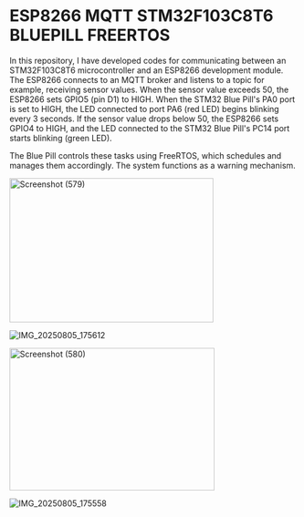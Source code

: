 # ESP8266  MQTT STM32F103C8T6 BLUEPILL FREERTOS

In this repository, I have developed codes for communicating between an STM32F103C8T6 microcontroller and an ESP8266 development module. The ESP8266 connects to an MQTT broker and listens to a topic for example, receiving sensor values. When the sensor value exceeds 50, the ESP8266 sets GPIO5 (pin D1) to HIGH. When the STM32 Blue Pill's PA0 port is set to HIGH, the LED connected to port PA6 (red LED) begins blinking every 3 seconds. If the sensor value drops below 50, the ESP8266 sets GPIO4 to HIGH, and the LED connected to the STM32 Blue Pill's PC14 port starts blinking (green LED).

The Blue Pill controls these tasks using FreeRTOS, which schedules and manages them accordingly. The system functions as a warning mechanism.

<img width="357" height="253" alt="Screenshot (579)" src="https://github.com/user-attachments/assets/a490c4f3-3601-4e75-b5dd-a85256773bca" />

![IMG_20250805_175612](https://github.com/user-attachments/assets/e325cec2-fbe2-40da-880c-e72a4eb4ffc8)

<img width="359" height="250" alt="Screenshot (580)" src="https://github.com/user-attachments/assets/16da45fc-9f28-4e7a-af8d-5dfe2cc5fed4" />

![IMG_20250805_175558](https://github.com/user-attachments/assets/476d9ac1-eaeb-4c1c-996a-d1df240b0c6c)
